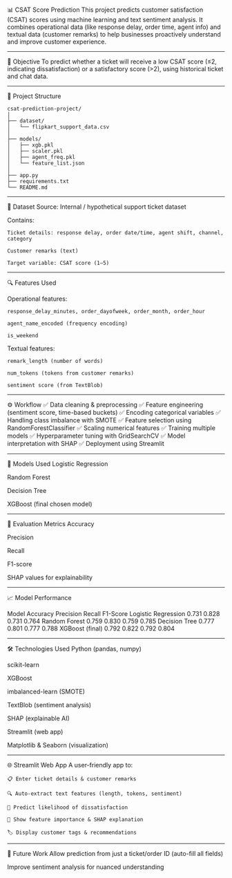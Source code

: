 📊 CSAT Score Prediction
This project predicts customer satisfaction (CSAT) scores using machine learning and text sentiment analysis.
It combines operational data (like response delay, order time, agent info) and textual data (customer remarks) to help businesses proactively understand and improve customer experience.

---

🧠 Objective
To predict whether a ticket will receive a low CSAT score (≤2, indicating dissatisfaction) or a satisfactory score (>2), using historical ticket and chat data.

---

📂 Project Structure
```
csat-prediction-project/
│
├── dataset/
│   └── flipkart_support_data.csv
│
├── models/
│   ├── xgb.pkl
│   ├── scaler.pkl
│   ├── agent_freq.pkl
│   └── feature_list.json
│
├── app.py
├── requirements.txt
└── README.md
```

---

📁 Dataset
  Source: Internal / hypothetical support ticket dataset
  
  Contains:
  
    Ticket details: response delay, order date/time, agent shift, channel, category
    
    Customer remarks (text)
    
    Target variable: CSAT score (1–5)

---

🔍 Features Used

  Operational features:
  
    response_delay_minutes, order_dayofweek, order_month, order_hour
    
    agent_name_encoded (frequency encoding)
    
    is_weekend
  
  Textual features:
  
    remark_length (number of words)
    
    num_tokens (tokens from customer remarks)
    
    sentiment score (from TextBlob)

---

⚙️ Workflow
  ✅ Data cleaning & preprocessing
  ✅ Feature engineering (sentiment score, time-based buckets)
  ✅ Encoding categorical variables
  ✅ Handling class imbalance with SMOTE
  ✅ Feature selection using RandomForestClassifier
  ✅ Scaling numerical features
  ✅ Training multiple models
  ✅ Hyperparameter tuning with GridSearchCV
  ✅ Model interpretation with SHAP
  ✅ Deployment using Streamlit

---

🤖 Models Used
  Logistic Regression
  
  Random Forest
  
  Decision Tree
  
  XGBoost (final chosen model)

---

📐 Evaluation Metrics
  Accuracy
  
  Precision
  
  Recall
  
  F1-score

  SHAP values for explainability

---


📈 Model Performance

Model	Accuracy	Precision	Recall	F1-Score
Logistic Regression	0.731	0.828	0.731	0.764
Random Forest	0.759	0.830	0.759	0.785
Decision Tree	0.777	0.801	0.777	0.788
XGBoost (final)	0.792	0.822	0.792	0.804

---

🛠️ Technologies Used
  Python (pandas, numpy)
  
  scikit-learn
  
  XGBoost
  
  imbalanced-learn (SMOTE)

  TextBlob (sentiment analysis)
  
  SHAP (explainable AI)
  
  Streamlit (web app)
  
  Matplotlib & Seaborn (visualization)

---

🌐 Streamlit Web App
  A user-friendly app to:
  
    📋 Enter ticket details & customer remarks
    
    🔍 Auto-extract text features (length, tokens, sentiment)
    
    🎯 Predict likelihood of dissatisfaction
    
    🌟 Show feature importance & SHAP explanation
    
    🏷️ Display customer tags & recommendations

---

🚀 Future Work
  Allow prediction from just a ticket/order ID (auto-fill all fields)
  
  Improve sentiment analysis for nuanced understanding
